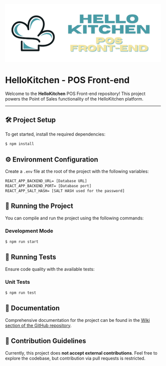![HelloKitchen banner](./docs/images/banner.png)

# HelloKitchen - POS Front-end

Welcome to the **HelloKitchen** POS Front-end repository! This project powers the Point of Sales functionality of the HelloKitchen platform.

---

## 🛠️ Project Setup

To get started, install the required dependencies:

```bash
$ npm install
```

## ⚙️ Environment Configuration

Create a `.env` file at the root of the project with the following variables:

```
REACT_APP_BACKEND_URL= [Database URL]
REACT_APP_BACKEND_PORT= [Database port]
REACT_APP_SALT_HASH= [SALT HASH used for the password]
```

## 🚀 Running the Project

You can compile and run the project using the following commands:

### Development Mode

```bash
$ npm run start
```

## 🧪 Running Tests

Ensure code quality with the available tests:

### Unit Tests

```bash
$ npm run test
```

## 📄 Documentation

Comprehensive documentation for the project can be found in the [Wiki section of the GitHub repository](https://github.com/Hello-Kitchen/POS-Front-End/wiki).

## 🤝 Contribution Guidelines

Currently, this project does **not accept external contributions**. Feel free to explore the codebase, but contribution via pull requests is restricted.
